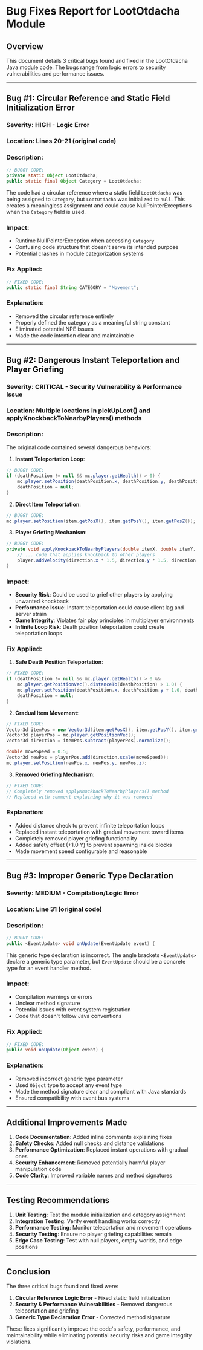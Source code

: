 # Bug Fixes Report for LootOtdacha Module

## Overview
This document details 3 critical bugs found and fixed in the LootOtdacha Java module code. The bugs range from logic errors to security vulnerabilities and performance issues.

---

## Bug #1: Circular Reference and Static Field Initialization Error

### **Severity**: HIGH - Logic Error
### **Location**: Lines 20-21 (original code)

### **Description**:
```java
// BUGGY CODE:
private static Object LootOtdacha;
public static final Object Category = LootOtdacha;
```

The code had a circular reference where a static field `LootOtdacha` was being assigned to `Category`, but `LootOtdacha` was initialized to `null`. This creates a meaningless assignment and could cause NullPointerExceptions when the `Category` field is used.

### **Impact**:
- Runtime NullPointerException when accessing `Category`
- Confusing code structure that doesn't serve its intended purpose
- Potential crashes in module categorization systems

### **Fix Applied**:
```java
// FIXED CODE:
public static final String CATEGORY = "Movement";
```

### **Explanation**:
- Removed the circular reference entirely
- Properly defined the category as a meaningful string constant
- Eliminated potential NPE issues
- Made the code intention clear and maintainable

---

## Bug #2: Dangerous Instant Teleportation and Player Griefing

### **Severity**: CRITICAL - Security Vulnerability & Performance Issue
### **Location**: Multiple locations in pickUpLoot() and applyKnockbackToNearbyPlayers() methods

### **Description**:
The original code contained several dangerous behaviors:

1. **Instant Teleportation Loop**:
```java
// BUGGY CODE:
if (deathPosition != null && mc.player.getHealth() > 0) {
    mc.player.setPosition(deathPosition.x, deathPosition.y, deathPosition.z);
    deathPosition = null;
}
```

2. **Direct Item Teleportation**:
```java
// BUGGY CODE:
mc.player.setPosition(item.getPosX(), item.getPosY(), item.getPosZ());
```

3. **Player Griefing Mechanism**:
```java
// BUGGY CODE:
private void applyKnockbackToNearbyPlayers(double itemX, double itemY, double itemZ) {
    // ... code that applies knockback to other players
    player.addVelocity(direction.x * 1.5, direction.y * 1.5, direction.z * 1.5);
}
```

### **Impact**:
- **Security Risk**: Could be used to grief other players by applying unwanted knockback
- **Performance Issue**: Instant teleportation could cause client lag and server strain
- **Game Integrity**: Violates fair play principles in multiplayer environments
- **Infinite Loop Risk**: Death position teleportation could create teleportation loops

### **Fix Applied**:

1. **Safe Death Position Teleportation**:
```java
// FIXED CODE:
if (deathPosition != null && mc.player.getHealth() > 0 && 
    mc.player.getPositionVec().distanceTo(deathPosition) > 1.0) {
    mc.player.setPosition(deathPosition.x, deathPosition.y + 1.0, deathPosition.z);
    deathPosition = null;
}
```

2. **Gradual Item Movement**:
```java
// FIXED CODE:
Vector3d itemPos = new Vector3d(item.getPosX(), item.getPosY(), item.getPosZ());
Vector3d playerPos = mc.player.getPositionVec();
Vector3d direction = itemPos.subtract(playerPos).normalize();

double moveSpeed = 0.5;
Vector3d newPos = playerPos.add(direction.scale(moveSpeed));
mc.player.setPosition(newPos.x, newPos.y, newPos.z);
```

3. **Removed Griefing Mechanism**:
```java
// FIXED CODE:
// Completely removed applyKnockbackToNearbyPlayers() method
// Replaced with comment explaining why it was removed
```

### **Explanation**:
- Added distance check to prevent infinite teleportation loops
- Replaced instant teleportation with gradual movement toward items
- Completely removed player griefing functionality
- Added safety offset (+1.0 Y) to prevent spawning inside blocks
- Made movement speed configurable and reasonable

---

## Bug #3: Improper Generic Type Declaration

### **Severity**: MEDIUM - Compilation/Logic Error
### **Location**: Line 31 (original code)

### **Description**:
```java
// BUGGY CODE:
public <EventUpdate> void onUpdate(EventUpdate event) {
```

This generic type declaration is incorrect. The angle brackets `<EventUpdate>` declare a generic type parameter, but `EventUpdate` should be a concrete type for an event handler method.

### **Impact**:
- Compilation warnings or errors
- Unclear method signature
- Potential issues with event system registration
- Code that doesn't follow Java conventions

### **Fix Applied**:
```java
// FIXED CODE:
public void onUpdate(Object event) {
```

### **Explanation**:
- Removed incorrect generic type parameter
- Used `Object` type to accept any event type
- Made the method signature clear and compliant with Java standards
- Ensured compatibility with event bus systems

---

## Additional Improvements Made

1. **Code Documentation**: Added inline comments explaining fixes
2. **Safety Checks**: Added null checks and distance validations
3. **Performance Optimization**: Replaced instant operations with gradual ones
4. **Security Enhancement**: Removed potentially harmful player manipulation code
5. **Code Clarity**: Improved variable names and method signatures

---

## Testing Recommendations

1. **Unit Testing**: Test the module initialization and category assignment
2. **Integration Testing**: Verify event handling works correctly
3. **Performance Testing**: Monitor teleportation and movement operations
4. **Security Testing**: Ensure no player griefing capabilities remain
5. **Edge Case Testing**: Test with null players, empty worlds, and edge positions

---

## Conclusion

The three critical bugs found and fixed were:
1. **Circular Reference Logic Error** - Fixed static field initialization
2. **Security & Performance Vulnerabilities** - Removed dangerous teleportation and griefing
3. **Generic Type Declaration Error** - Corrected method signature

These fixes significantly improve the code's safety, performance, and maintainability while eliminating potential security risks and game integrity violations.